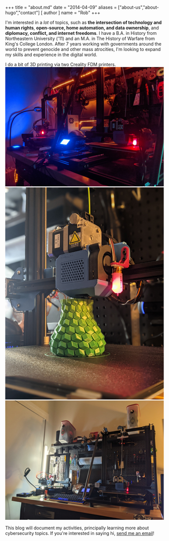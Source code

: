 +++
title = "about.md"
date = "2014-04-09"
aliases = ["about-us","about-hugo","contact"]
[ author ]
  name = "Rob"
+++

I'm interested in a *lot* of topics, such as **the intersection of technology and human rights**, **open-source, home automation, and data ownership**, and **diplomacy, conflict, and internet freedoms**. I have a B.A. in History from Northeastern University ('11) and an M.A. in The History of Warfare from King's College London. After 7 years working with governments around the world to prevent genocide and other mass atrocities, I'm looking to expand my skills and experience in the digital world.

I do a bit of 3D printing via two Creality FDM printers.
![r3-d3-and-r3-d4](/static/images/printers.jpg)
![r3-d3-and-r3-d4-2](/static/images/printers2.jpg)
![r3-d3-and-r3-d4-3](/static/images/printers3.jpg)

This blog will document my activities, principally learning more about cybersecurity topics. If you're interested in saying hi, [send me an email](mailto:hi@robinscharf.me)!

&nbsp;